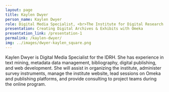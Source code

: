 ```yaml
---
layout: page
title: Kaylen Dwyer
person_name: Kaylen Dwyer
role: Digital Media Specialist, <br>The Institute for Digital Research in the Humanities, University of Kansas
presentation: Creating Digital Archives & Exhibits with Omeka
presentation_link: /presentation-1
permalink: /kaylen-dwyer/
img: ../images/dwyer-kaylen_square.png
---
```

Kaylen Dwyer is Digital Media Specialist for the IDRH. She has experience in text mining, metadata  data management, bibliography, digital publishing, and web development. She will assist in  organizing the institute, administer survey instruments, manage the institute website, lead sessions on  Omeka and publishing platforms, and provide consulting to project teams during the online program.